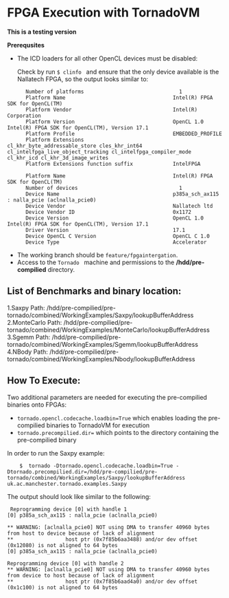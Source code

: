#  FPGA Execution with TornadoVM

**This is a testing version**

**Prerequsites** 

* The ICD loaders for all other OpenCL devices must be disabled:

    Check by run ```$ clinfo ``` and ensure that the only device  available is the Nallatech FPGA, so the output looks similar to:
```       
      Number of platforms                               1
      Platform Name                                   Intel(R) FPGA SDK for OpenCL(TM)
      Platform Vendor                                 Intel(R) Corporation
      Platform Version                                OpenCL 1.0 Intel(R) FPGA SDK for OpenCL(TM), Version 17.1
      Platform Profile                                EMBEDDED_PROFILE
      Platform Extensions                             cl_khr_byte_addressable_store cles_khr_int64 cl_intelfpga_live_object_tracking cl_intelfpga_compiler_mode cl_khr_icd cl_khr_3d_image_writes
      Platform Extensions function suffix             IntelFPGA
    
      Platform Name                                   Intel(R) FPGA SDK for OpenCL(TM)
      Number of devices                                 1
      Device Name                                     p385a_sch_ax115 : nalla_pcie (aclnalla_pcie0)
      Device Vendor                                   Nallatech ltd
      Device Vendor ID                                0x1172
      Device Version                                  OpenCL 1.0 Intel(R) FPGA SDK for OpenCL(TM), Version 17.1
      Driver Version                                  17.1
      Device OpenCL C Version                         OpenCL C 1.0
      Device Type                                     Accelerator
```

* The working branch should be  ``` feature/fpgaintergation ```.
* Access to the ``` Tornado  ``` machine and permissions to the **/hdd/pre-compilied** directory.

## List of Benchmarks and binary location:

1.Saxpy 
    Path: /hdd/pre-compilied/pre-tornado/combined/WorkingExamples/Saxpy/lookupBufferAddress
2.MonteCarlo
    Path: /hdd/pre-compilied/pre-tornado/combined/WorkingExamples/MonteCarlo/lookupBufferAddress
3.Sgemm 
    Path: /hdd/pre-compilied/pre-tornado/combined/WorkingExamples/Sgemm/lookupBufferAddress
4.NBody
    Path: /hdd/pre-compilied/pre-tornado/combined/WorkingExamples/Nbody/lookupBufferAddress
        
## How To Execute:
Two additional  parameters are needed for executing the pre-compilied binaries onto FPGAs:

* ``` tornado.opencl.codecache.loadbin=True ```  which enables loading the pre-compilied binaries to TornadoVM for execution 
* ``` tornado.precompilied.dir= ```  which points to the directory containing the pre-compilied binary

In order to run the Saxpy example:

```
    $  tornado -Dtornado.opencl.codecache.loadbin=True -Dtornado.precompilied.dir=/hdd/pre-compilied/pre-tornado/combined/WorkingExamples/Saxpy/lookupBufferAddress uk.ac.manchester.tornado.examples.Saxpy

```

The output should look like similar to the following:
```
 Reprogramming device [0] with handle 1
[0] p385a_sch_ax115 : nalla_pcie (aclnalla_pcie0)

** WARNING: [aclnalla_pcie0] NOT using DMA to transfer 40960 bytes from host to device because of lack of alignment
**                 host ptr (0x7f85b6aa3488) and/or dev offset (0x12080) is not aligned to 64 bytes
[0] p385a_sch_ax115 : nalla_pcie (aclnalla_pcie0)

Reprogramming device [0] with handle 2
** WARNING: [aclnalla_pcie0] NOT using DMA to transfer 40960 bytes from device to host because of lack of alignment
**                 host ptr (0x7f85b6aad4a0) and/or dev offset (0x1c100) is not aligned to 64 bytes

```

